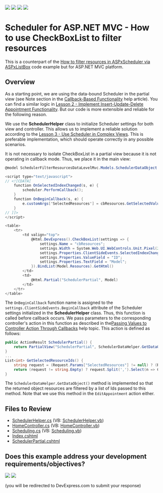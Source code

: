 <!-- default badges list -->
![](https://img.shields.io/endpoint?url=https://codecentral.devexpress.com/api/v1/VersionRange/128553367/24.2.1%2B)
[![](https://img.shields.io/badge/Open_in_DevExpress_Support_Center-FF7200?style=flat-square&logo=DevExpress&logoColor=white)](https://supportcenter.devexpress.com/ticket/details/E4717)
[![](https://img.shields.io/badge/📖_How_to_use_DevExpress_Examples-e9f6fc?style=flat-square)](https://docs.devexpress.com/GeneralInformation/403183)
[![](https://img.shields.io/badge/💬_Leave_Feedback-feecdd?style=flat-square)](#does-this-example-address-your-development-requirementsobjectives)
<!-- default badges end -->

# Scheduler for ASP.NET MVC - How to use CheckBoxList to filter resources

This is a counterpart of the [How to filter resources in ASPxScheduler via ASPxListBox](https://github.com/DevExpress-Examples/how-to-filter-resources-in-aspxscheduler-via-aspxlistbox-e3783) code example but for ASP.NET MVC platform.

## Overview
    
As a starting point, we are using the data-bound Scheduler in the partial view (see Note section in the [Callback-Based Functionality](https://docs.devexpress.com/AspNetMvc/9052/common-features/callback-based-functionality) help article). You can find a similar logic in [Lesson 2 - Implement Insert-Update-Delete Appointment Functionality](https://docs.devexpress.com/AspNetMvc/11567/components/scheduler/get-started/lesson-2-implement-the-insert-update-delete-appointment-functionality). But our code is more extensible and reliable for the following reason.

We use the **SchedulerHelper** class to initialize Scheduler settings for both view and controller. This allows us to implement a reliable solution according to the [Lesson 3 - Use Scheduler in Complex Views](https://docs.devexpress.com/AspNetMvc/11629/components/scheduler/get-started/lesson-3-use-scheduler-in-complex-views). This is preferable implementation, which should operate correctly in any possible scenarios.

It is not necessary to isolate CheckBoxList in a partial view because it is not operating in callback mode. Thus, we place it in the main view:

```cs
@model SchedulerFilterResourcesDataLevelMvc.Models.SchedulerDataObject

<script type="text/javascript">
// <![CDATA[
    function OnSelectedIndexChanged(s, e) {
        scheduler.PerformCallback();
    }
    function OnBeginCallback(s, e) {
        e.customArgs['SelectedResources'] = cbResources.GetSelectedValues().join(',');
    }
// ]]>
</script>

<table>
    <tr>
        <td valign="top">
            @Html.DevExpress().CheckBoxList(settings => {
                settings.Name = "cbResources";
                settings.Width = System.Web.UI.WebControls.Unit.Pixel(200);
                settings.Properties.ClientSideEvents.SelectedIndexChanged = "OnSelectedIndexChanged";
                settings.Properties.ValueField = "ID";
                settings.Properties.TextField = "Model";
            }).BindList(Model.Resources).GetHtml()
        </td>
        <td>
            @Html.Partial("SchedulerPartial", Model)
        </td>
    </tr>
</table>
```

The `OnBeginCallback` function name is assigned to the `settings.ClientSideEvents.BeginCallback` attribute of the Scheduler settings initialized in the **SchedulerHelper** class. Thus, this function is called before callback occurs. We pass parameters to the corresponding controller's action in this function as described in the[Passing Values to Controller Action Through Callbacks](https://docs.devexpress.com/AspNetMvc/9941/common-features/callback-based-functionality/passing-values-to-a-controller-action-through-callbacks) help topic. This action is defined as follows:

```cs
public ActionResult SchedulerPartial() {
    return PartialView("SchedulerPartial", SchedulerDataHelper.GetDataObject(GetSelectedResourceIds()));
}
...
List<int> GetSelectedResourceIds() {
    string request = (Request.Params["SelectedResources"] != null) ? (Request.Params["SelectedResources"]) : string.Empty;
    return (request != string.Empty) ? request.Split(',').Select(n => Convert.ToInt32(n)).ToList<int>() : new List<int>();
}
```

The `SchedulerDataHelper.GetDataObject()` method is implemented so that the returned object resources are filtered by a list of Ids passed to this method. Note that we use this method in the `EditAppointment` action either.

## Files to Review

* [SchedulerHelper.cs](./CS/Code/SchedulerHelper.cs) (VB: [SchedulerHelper.vb](./VB/Code/SchedulerHelper.vb))
* [HomeController.cs](./CS/Controllers/HomeController.cs) (VB: [HomeController.vb](./VB/Controllers/HomeController.vb))
* [Scheduling.cs](./CS/Models/Scheduling.cs) (VB: [Scheduling.vb](./VB/Models/Scheduling.vb))
* [Index.cshtml](./CS/Views/Home/Index.cshtml)
* [SchedulerPartial.cshtml](./CS/Views/Home/SchedulerPartial.cshtml)
<!-- feedback -->
## Does this example address your development requirements/objectives?

[<img src="https://www.devexpress.com/support/examples/i/yes-button.svg"/>](https://www.devexpress.com/support/examples/survey.xml?utm_source=github&utm_campaign=asp-net-mvc-scheduler-use-checkboxlist-to-filter-resources&~~~was_helpful=yes) [<img src="https://www.devexpress.com/support/examples/i/no-button.svg"/>](https://www.devexpress.com/support/examples/survey.xml?utm_source=github&utm_campaign=asp-net-mvc-scheduler-use-checkboxlist-to-filter-resources&~~~was_helpful=no)

(you will be redirected to DevExpress.com to submit your response)
<!-- feedback end -->
